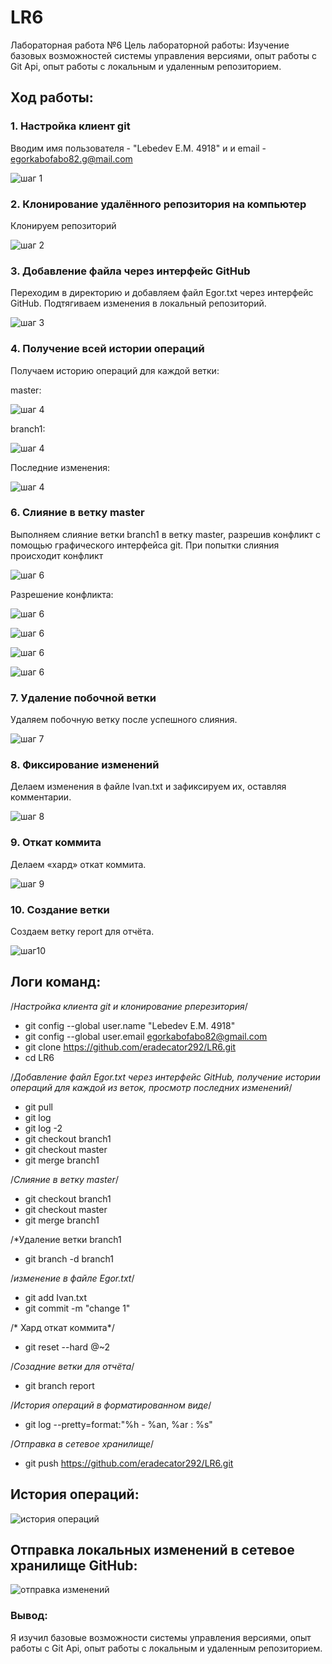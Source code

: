# LR6
Лабораторная работа №6
Цель лабораторной работы: 
Изучение базовых возможностей системы управления версиями, опыт работы с Git Api, опыт работы с локальным и удаленным репозиторием.  

## Ход работы:  

### 1. Настройка клиент git  
Вводим имя пользователя - "Lebedev E.M. 4918" и и email - egorkabofabo82.g@mail.com 

![шаг 1](https://github.com/eradecator292/LR6/blob/report/%D0%A1%D0%BA%D1%80%D0%B8%D0%BD%D1%88%D0%BE%D1%82%D1%8B/1.jpg)  

### 2. Клонирование удалённого репозитория на компьютер  
Клонируем репозиторий 

![шаг 2](https://github.com/eradecator292/LR6/blob/report/%D0%A1%D0%BA%D1%80%D0%B8%D0%BD%D1%88%D0%BE%D1%82%D1%8B/2.jpg)

### 3. Добавление файла через интерфейс GitHub  
Переходим в директорию и добавляем файл Egor.txt через интерфейс GitHub. Подтягиваем изменения в локальный репозиторий.  

![шаг 3](https://github.com/eradecator292/LR6/blob/report/%D0%A1%D0%BA%D1%80%D0%B8%D0%BD%D1%88%D0%BE%D1%82%D1%8B/3.jpg)

### 4. Получение всей истории операций  

Получаем историю операций для каждой ветки:

master:

![шаг 4](https://github.com/eradecator292/LR6/blob/report/%D0%A1%D0%BA%D1%80%D0%B8%D0%BD%D1%88%D0%BE%D1%82%D1%8B/4.jpg)

branch1:

![шаг 4](https://github.com/eradecator292/LR6/blob/report/%D0%A1%D0%BA%D1%80%D0%B8%D0%BD%D1%88%D0%BE%D1%82%D1%8B/5.jpg)

Последние изменения:

![шаг 4](https://github.com/eradecator292/LR6/blob/report/%D0%A1%D0%BA%D1%80%D0%B8%D0%BD%D1%88%D0%BE%D1%82%D1%8B/6.jpg)

### 6. Слияние в ветку master  

Выполняем слияние ветки branch1 в ветку master, разрешив конфликт c помощью графического интерфейса git.
При попытки слияния происходит конфликт

![шаг 6](https://github.com/eradecator292/LR6/blob/report/%D0%A1%D0%BA%D1%80%D0%B8%D0%BD%D1%88%D0%BE%D1%82%D1%8B/7.jpg) 

Разрешение конфликта:

![шаг 6](https://github.com/eradecator292/LR6/blob/report/%D0%A1%D0%BA%D1%80%D0%B8%D0%BD%D1%88%D0%BE%D1%82%D1%8B/8.jpg) 

![шаг 6](https://github.com/eradecator292/LR6/blob/report/%D0%A1%D0%BA%D1%80%D0%B8%D0%BD%D1%88%D0%BE%D1%82%D1%8B/9.jpg) 

![шаг 6](https://github.com/eradecator292/LR6/blob/report/%D0%A1%D0%BA%D1%80%D0%B8%D0%BD%D1%88%D0%BE%D1%82%D1%8B/10.jpg)

![шаг 6](https://github.com/eradecator292/LR6/blob/report/%D0%A1%D0%BA%D1%80%D0%B8%D0%BD%D1%88%D0%BE%D1%82%D1%8B/11.jpg)
### 7. Удаление побочной ветки  
Удаляем побочную ветку после успешного слияния.

![шаг 7](https://github.com/eradecator292/LR6/blob/report/%D0%A1%D0%BA%D1%80%D0%B8%D0%BD%D1%88%D0%BE%D1%82%D1%8B/12.jpg) 

### 8. Фиксирование изменений  

Делаем изменения в файле Ivan.txt и зафиксируем их, оставляя комментарии.  

![шаг 8](https://github.com/eradecator292/LR6/blob/report/%D0%A1%D0%BA%D1%80%D0%B8%D0%BD%D1%88%D0%BE%D1%82%D1%8B/13.jpg)  

### 9. Откат коммита  

Делаем «хард» откат коммита.  

![шаг 9](https://github.com/eradecator292/LR6/blob/report/%D0%A1%D0%BA%D1%80%D0%B8%D0%BD%D1%88%D0%BE%D1%82%D1%8B/14.jpg)  

### 10. Создание ветки  

Создаем ветку report для отчёта.   

![шаг10](https://github.com/eradecator292/LR6/blob/report/%D0%A1%D0%BA%D1%80%D0%B8%D0%BD%D1%88%D0%BE%D1%82%D1%8B/15.jpg)

## Логи команд:  

/*Настройка клиента git и клонирование рперезитория*/

* git config --global user.name "Lebedev E.M. 4918"
* git config --global user.email egorkabofabo82@gmail.com
* git clone https://github.com/eradecator292/LR6.git
* cd LR6   
  
/*Добавление файл Egor.txt через интерфейс GitHub, получение истории операций для каждой из веток, просмотр последних изменений*/

* git pull  
* git log  
* git log -2  
* git checkout branch1  
* git checkout master  
* git merge branch1  
  
/*Cлияние в ветку master*/

* git checkout branch1  
* git checkout master  
* git merge branch1      

/*Удаление ветки branch1

* git branch -d branch1
    
/*изменение в файле Egor.txt*/   
   
* git add Ivan.txt  
* git commit -m "change 1"  

/* Хард откат коммита*/

* git reset --hard @~2  

/*Созадние ветки для отчёта*/

* git branch report

/*История операций в форматированном виде*/
* git log --pretty=format:"%h - %an, %ar : %s"

/*Отправка в сетевое хранилище*/
* git push https://github.com/eradecator292/LR6.git


## История операций:  

![история операций](https://github.com/eradecator292/LR6/blob/report/%D0%A1%D0%BA%D1%80%D0%B8%D0%BD%D1%88%D0%BE%D1%82%D1%8B/16.jpg)  

## Отправка локальных изменений в сетевое хранилище GitHub:  

![отправка изменений](https://github.com/eradecator292/LR6/blob/report/%D0%A1%D0%BA%D1%80%D0%B8%D0%BD%D1%88%D0%BE%D1%82%D1%8B/17.jpg)

### Вывод:
Я изучил базовые возможности системы управления версиями, опыт работы с Git Api, опыт работы с локальным и удаленным репозиторием.  
